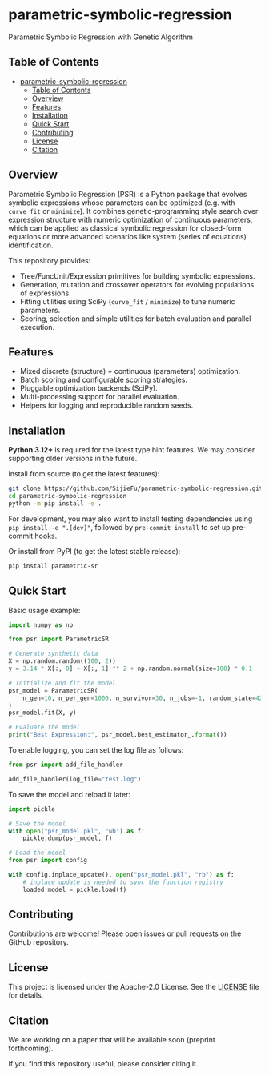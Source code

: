 # parametric-symbolic-regression

Parametric Symbolic Regression with Genetic Algorithm

## Table of Contents

- [parametric-symbolic-regression](#parametric-symbolic-regression)
  - [Table of Contents](#table-of-contents)
  - [Overview](#overview)
  - [Features](#features)
  - [Installation](#installation)
  - [Quick Start](#quick-start)
  - [Contributing](#contributing)
  - [License](#license)
  - [Citation](#citation)

## Overview

Parametric Symbolic Regression (PSR) is a Python package that evolves symbolic expressions whose parameters
can be optimized (e.g. with `curve_fit` or `minimize`). It combines genetic-programming style search over
expression structure with numeric optimization of continuous parameters, which can be applied as classical
symbolic regression for closed-form equations or more advanced scenarios like system (series of equations) identification.

This repository provides:

- Tree/FuncUnit/Expression primitives for building symbolic expressions.
- Generation, mutation and crossover operators for evolving populations of expressions.
- Fitting utilities using SciPy (`curve_fit` / `minimize`) to tune numeric parameters.
- Scoring, selection and simple utilities for batch evaluation and parallel execution.

## Features

- Mixed discrete (structure) + continuous (parameters) optimization.
- Batch scoring and configurable scoring strategies.
- Pluggable optimization backends (SciPy).
- Multi-processing support for parallel evaluation.
- Helpers for logging and reproducible random seeds.

## Installation

**Python 3.12+** is required for the latest type hint features. We may consider supporting older versions in the future.

Install from source (to get the latest features):

```bash
git clone https://github.com/SijieFu/parametric-symbolic-regression.git
cd parametric-symbolic-regression
python -m pip install -e .
```

For development, you may also want to install testing dependencies using `pip install -e ".[dev]"`, followed by `pre-commit install` to set up pre-commit hooks.

Or install from PyPI (to get the latest stable release):

```bash
pip install parametric-sr
```

## Quick Start

Basic usage example:

```python
import numpy as np

from psr import ParametricSR

# Generate synthetic data
X = np.random.random((100, 2))
y = 3.14 * X[:, 0] + X[:, 1] ** 2 + np.random.normal(size=100) * 0.1

# Initialize and fit the model
psr_model = ParametricSR(
    n_gen=10, n_per_gen=1000, n_survivor=30, n_jobs=-1, random_state=42, verbose=10
)
psr_model.fit(X, y)

# Evaluate the model
print("Best Expression:", psr_model.best_estimator_.format())
```

To enable logging, you can set the log file as follows:

```python
from psr import add_file_handler

add_file_handler(log_file="test.log")
```

To save the model and reload it later:

```python
import pickle

# Save the model
with open("psr_model.pkl", "wb") as f:
    pickle.dump(psr_model, f)

# Load the model
from psr import config

with config.inplace_update(), open("psr_model.pkl", "rb") as f:
    # inplace update is needed to sync the function registry
    loaded_model = pickle.load(f)
```

## Contributing

Contributions are welcome! Please open issues or pull requests on the GitHub repository.

## License

This project is licensed under the Apache-2.0 License. See the [LICENSE](LICENSE) file for details.

## Citation

We are working on a paper that will be available soon (preprint forthcoming).

If you find this repository useful, please consider citing it.
